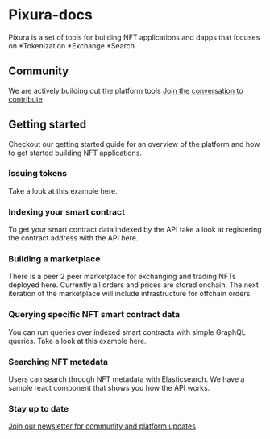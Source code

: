 # Pixura-docs
Pixura is a set of tools for building NFT applications and dapps that focuses on
*Tokenization
*Exchange
*Search

## Community
We are actively building out the platform tools
[Join the conversation to contribute](https://t.me/pixura)

## Getting started
Checkout our getting started guide for an overview of the platform and how to get started building NFT applications. 

### Issuing tokens
Take a look at this example here. 

### Indexing your smart contract
To get your smart contract data indexed by the API take a look at registering the contract address with the API here.

### Building a marketplace
There is a peer 2 peer marketplace for exchanging and trading NFTs deployed here. Currently all orders and prices are stored onchain. The next iteration of the marketplace will include infrastructure for offchain orders.

### Querying specific NFT smart contract data
You can run queries over indexed smart contracts with simple GraphQL queries. Take a look at this example here.

### Searching NFT metadata
Users can search through NFT metadata with Elasticsearch. We have a sample react component that shows you how the API works. 

### Stay up to date
[Join our newsletter for community and platform updates](http://eepurl.com/dmmVnH)

